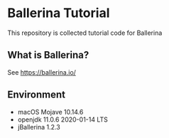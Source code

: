 # Ballerina Tutorial

This repository is collected tutorial code for Ballerina

## What is Ballerina?

See https://ballerina.io/

## Environment

- macOS Mojave 10.14.6
- openjdk 11.0.6 2020-01-14 LTS
- jBallerina 1.2.3
